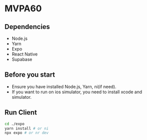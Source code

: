 # MVPA60

## Dependencies
- Node.js
- Yarn
- Expo
- React Native
- Supabase

## Before you start

- Ensure you have installed Node.js, Yarn, ni(if need).
- If you want to run on ios simulator, you need to install xcode and simulator.

## Run Client

```bash
cd ./expo
yarn install # or ni
npx expo # or nr dev
```